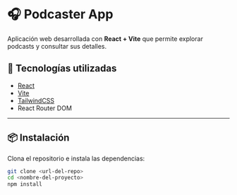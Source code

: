 # 🎧 Podcaster App

Aplicación web desarrollada con **React + Vite** que permite explorar podcasts y consultar sus detalles.  

## 🚀 Tecnologías utilizadas
- [React](https://react.dev/)  
- [Vite](https://vitejs.dev/)  
- [TailwindCSS](https://tailwindcss.com/)  
- React Router DOM  

---

## 📦 Instalación

Clona el repositorio e instala las dependencias:

```bash
git clone <url-del-repo>
cd <nombre-del-proyecto>
npm install
